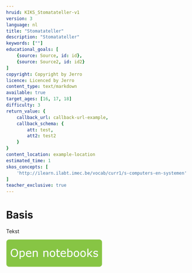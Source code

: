 ```yaml
---
hruid: KIKS_Stomatateller-v1
version: 3
language: nl
title: "Stomatateller"
description: "Stomatateller"
keywords: [""]
educational_goals: [
    {source: Source, id: id}, 
    {source: Source2, id: id2}
]
copyright: Copyright by Jerro
licence: Licenced by Jerro
content_type: text/markdown
available: true
target_ages: [16, 17, 18]
difficulty: 3
return_value: {
    callback_url: callback-url-example,
    callback_schema: {
        att: test,
        att2: test2
    }
}
content_location: example-location
estimated_time: 1
skos_concepts: [
    'http://ilearn.ilabt.imec.be/vocab/curr1/s-computers-en-systemen'
]
teacher_exclusive: true
---
```


# Basis
Tekst 

[![](embed/Knop.png "Knop")](https://kiks.ilabt.imec.be/jupyterhub/?id=1710 "Basis")